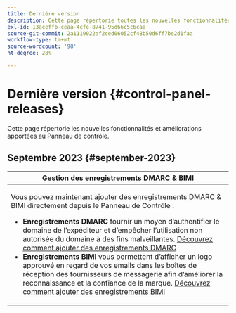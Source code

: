 ```yaml
---
title: Dernière version
description: Cette page répertorie toutes les nouvelles fonctionnalités et améliorations apportées au Panneau de contrôle.
exl-id: 13aceffb-ceaa-4cfe-8741-95d66c5c6caa
source-git-commit: 2a1119022af2ced06052cf48b50d6ff7be2d1faa
workflow-type: tm+mt
source-wordcount: '98'
ht-degree: 28%

---
```


# Dernière version {#control-panel-releases}

Cette page répertorie les nouvelles fonctionnalités et améliorations apportées au Panneau de contrôle.

## Septembre 2023 {#september-2023}

<table>
<thead>
<tr>
<th><strong>Gestion des enregistrements DMARC &amp; BIMI</strong><br/></th>
</tr>
</thead>
<tbody>
<tr>
<td>
<p><p>Vous pouvez maintenant ajouter des enregistrements DMARC &amp; BIMI directement depuis le Panneau de Contrôle :

<ul><li><strong>Enregistrements DMARC</strong> fournir un moyen d’authentifier le domaine de l’expéditeur et d’empêcher l’utilisation non autorisée du domaine à des fins malveillantes. <a href="../subdomains-certificates/using/dmarc.md">Découvrez comment ajouter des enregistrements DMARC</a></li>
<li><strong>Enregistrements BIMI</strong> vous permettent d’afficher un logo approuvé en regard de vos emails dans les boîtes de réception des fournisseurs de messagerie afin d’améliorer la reconnaissance et la confiance de la marque. <a href="../subdomains-certificates/using/bimi.md">Découvrez comment ajouter des enregistrements BIMI</a></li></ul>
</td>
</tr>
</tbody>
</table>
